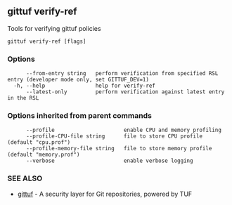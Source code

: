 ## gittuf verify-ref

Tools for verifying gittuf policies

```
gittuf verify-ref [flags]
```

### Options

```
      --from-entry string   perform verification from specified RSL entry (developer mode only, set GITTUF_DEV=1)
  -h, --help                help for verify-ref
      --latest-only         perform verification against latest entry in the RSL
```

### Options inherited from parent commands

```
      --profile                      enable CPU and memory profiling
      --profile-CPU-file string      file to store CPU profile (default "cpu.prof")
      --profile-memory-file string   file to store memory profile (default "memory.prof")
      --verbose                      enable verbose logging
```

### SEE ALSO

* [gittuf](gittuf.md)	 - A security layer for Git repositories, powered by TUF

